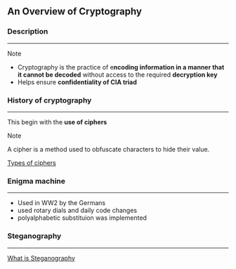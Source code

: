 ## An Overview of Cryptography

### Description 
---
>[!note]
>- Cryptography is the practice of e**ncoding information in a manner that it cannot be decoded** without access to the required **decryption key**
>- Helps ensure **confidentiality of CIA triad** 

### History of cryptography 
---
This begin with the **use of ciphers**

>[!note]
>A cipher is a method used to obfuscate characters to hide their value. 

[Types of ciphers](../concepts/Types%20of%20ciphers.md)

### Enigma machine 
---
- Used in WW2 by the Germans 
- used rotary dials and daily code changes 
- polyalphabetic substituion was implemented 

### Steganography 
---
[What is Steganography](../concepts/What%20is%20Steganography.md)

